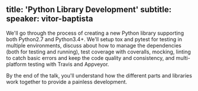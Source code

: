title: 'Python Library Development'
subtitle:
speaker: vitor-baptista
---
We'll go through the process of creating a new Python library supporting both Python2.7 and Python3.4+. We'll setup tox and pytest for testing in multiple environments, discuss about how to manage the dependencies (both for testing and running), test coverage with coveralls, mocking, linting to catch basic errors and keep the code quality and consistency, and multi-platform testing with Travis and Appveyor.

By the end of the talk, you'll understand how the different parts and libraries work together to provide a painless development.